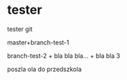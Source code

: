 # tester
tester git

master+branch-test-1

branch-test-2 + bla bla bla... + bla bla 3

poszla ola do przedszkola
